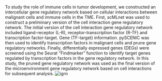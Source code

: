 To study the role of immune cells in tumor development, we constructed an intercellular gene regulatory network based on cellular interactions between malignant cells and immune cells in the TME. First, scMLnet was used to construct a preliminary version of the cell interaction gene regulatory network. The initial version of the cell interaction gene regulatory network included ligand-receptor (L-R), receptor-transcription factor (R-TF) and transcription factor-target. Gene (TF-target) information. pySCENIC was then used to identify transcription factors in malignant cells and prune gene regulatory networks. Finally, differentially expressed genes (DEGs) were screened using the Seurat “Findmarker” function to identify target genes regulated by transcription factors in the gene regulatory network. In this study, the pruned gene regulatory network was used as the final version of the microenvironment gene regulatory network based on cell interactions for subsequent analysis.
![igrn](https://github.com/xukun01102021/cIGRN/assets/106895814/d965b4ac-6284-4baf-bab2-d90fa84a2a03)




